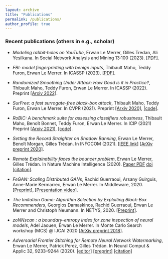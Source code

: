 ```yaml
---
layout: archive
title: "Publications"
permalink: /publications/
author_profile: true
---
```



### Recent publications (others in e.g., scholar)

* _Modeling rabbit‑holes on YouTube_,
Erwan Le Merrer, Gilles Tredan, Ali Yesilkana.
In Social Network Analysis and Mining 13:100 (2023). [[PDF]](https://trebuchet.public.springernature.app/get_content/73d5dd5e-5764-4199-85d4-3f6f129faa37).

* _FBI: model fingerprinting with benign inputs_,
Thibault Maho, Teddy Furon, Erwan Le Merrer.
In ICASSP (2023). [[PDF]](https://github.com/erwanlemerrer/erwanlemerrer.github.io/blob/master/files/Model_Fingerprinting_with_Benign_Inputs_icassp2023.pdf).

* _Randomized Smoothing Under Attack: How Good is it in Practice?_,
Thibault Maho, Teddy Furon, Erwan Le Merrer.
In ICASSP (2022). Preprint [[Arxiv 2022]](https://arxiv.org/abs/2204.14187).

* _SurFree: a fast surrogate-free black-box attack_,
Thibault Maho, Teddy Furon, Erwan Le Merrer.
In CVPR (2021). Preprint [[Arxiv 2020]](https://arxiv.org/abs/2011.12807), [[code]](https://github.com/t-maho/SurFree).

* _RoBIC: A benchmark suite for assessing classifiers robustness_,
Thibault Maho, Benoît Bonnet, Teddy Furon, Erwan Le Merrer.
In ICIP (2021) Preprint [[Arxiv 2021]](https://arxiv.org/abs/2102.05368), [[code]](https://gitlab.inria.fr/tmaho/robustness_benchmark).

* _Setting the Record Straighter on Shadow Banning_,
Erwan Le Merrer, Benoît Morgan, Gilles Trédan.
In INFOCOM (2021). [[IEEE link]](https://ieeexplore.ieee.org/document/9488792) [[ArXiv preprint 2020]](https://arxiv.org/abs/2012.05101).

* _Remote Explainability faces the bouncer problem_,
Erwan Le Merrer, Gilles Trédan.
In Nature Machine Intelligence (2020). [Paper PDF](https://raw.githubusercontent.com/erwanlemerrer/erwanlemerrer.github.io/master/files/LeMerrer_et_al-2020-Nature_Machine_Intelligence.pdf) [doi](https://doi.org/10.1038/s42256-020-0216-z) [[citation]](https://github.com/erwanlemerrer/erwanlemerrer.github.io/blob/master/files/citations/LMT20-nat.bib).

* _FeGAN: Scaling Distributed GANs_,
Rachid Guerraoui, Arsany Guirguis, Anne-Marie Kermarrec, Erwan Le Merrer.
In Middleware, 2020. [[Preprint]](https://github.com/erwanlemerrer/erwanlemerrer.github.io/raw/master/files/middleware2020-GGKLM-FeGAN-preprint.pdf), [[Presentation video]](https://www.youtube.com/watch?v=s019aDblkDQ).

* _The Imitation Game: Algorithm Selection by Exploiting Black-Box Recommenders_,
Georgios Damaskinos, Rachid Guerraoui, Erwan Le Merrer and Christoph Neumann.
In NETYS, 2020. [[Preprint]](https://github.com/erwanlemerrer/erwanlemerrer.github.io/blob/master/files/imitation_blackbox_recommenders_netys-2020.pdf).

* _zoNNscan : a boundary-entropy index for zone inspection of neural models_,
Adel Jaouen, Erwan Le Merrer.
In Monte Carlo Search workshop (MCS) @ IJCAI 2020 [[ArXiv preprint 2018]](https://arxiv.org/abs/1808.06797).

* _Adversarial Frontier Stitching for Remote Neural Network Watermarking_,
Erwan Le Merrer, Patrick Perez, Gilles Trédan.
In Neural Comput & Applic 32, 9233–9244 (2020). [[editor]](https://link.springer.com/article/10.1007/s00521-019-04434-z)  [[preprint]](https://arxiv.org/abs/1711.01894) [[citation]](https://link.springer.com/article/10.1007/s00521-019-04434-z.ris) 
